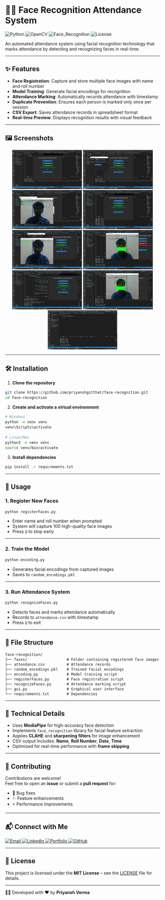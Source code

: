 # 👨‍💻 Face Recognition Attendance System

![Python](https://img.shields.io/badge/Python-3.8%2B-blue)
![OpenCV](https://img.shields.io/badge/OpenCV-4.5%2B-orange)
![Face_Recognition](https://img.shields.io/badge/Face_Recognition-1.3%2B-red)
![License](https://img.shields.io/badge/License-MIT-green)

An automated attendance system using facial recognition technology that marks attendance by detecting and recognizing faces in real-time.

---

## ✨ Features

- **Face Registration**: Capture and store multiple face images with name and roll number  
- **Model Training**: Generate facial encodings for recognition  
- **Attendance Marking**: Automatically records attendance with timestamp  
- **Duplicate Prevention**: Ensures each person is marked only once per session  
- **CSV Export**: Saves attendance records in spreadsheet format  
- **Real-time Preview**: Displays recognition results with visual feedback

---

## 🖼️ Screenshots

<div align="center">

<img src="./assets/Screenshot (38).png" width="45%">  
<img src="./assets/Screenshot (39).png" width="45%">  
<img src="./assets/Screenshot (40).png" width="45%">  
<img src="./assets/Screenshot (41).png" width="45%">  
<img src="./assets/Screenshot (42).png" width="45%">  
<img src="./assets/Screenshot (43).png" width="45%">  
<img src="./assets/Screenshot (44).png" width="45%">  
<img src="./assets/Screenshot (45).png" width="45%">  
<img src="./assets/Screenshot (46).png" width="45%">

</div>

---

## 🛠️ Installation

1. **Clone the repository**  
```bash
git clone https://github.com/priyanshgitthat/face-recognition.git
cd face-recognition
```

2. **Create and activate a virtual environment**  
```bash
# Windows
python -m venv venv
venv\Scripts\activate

# Linux/Mac
python3 -m venv venv
source venv/bin/activate
```

3. **Install dependencies**  
```bash
pip install -r requirements.txt
```

---

## 🚀 Usage

### 1. Register New Faces  
```bash
python registerFaces.py
```
- Enter name and roll number when prompted  
- System will capture 100 high-quality face images  
- Press `Q` to stop early  

---

### 2. Train the Model  
```bash
python encoding.py
```
- Generates facial encodings from captured images  
- Saves to `random_encodings.pkl`

---

### 3. Run Attendance System  
```bash
python recognizeFaces.py
```
- Detects faces and marks attendance automatically  
- Records to `attendance.csv` with timestamp  
- Press `Q` to exit

---

## 📂 File Structure

```
face-recognition/
├── faces/                  # Folder containing registered face images
├── attendance.csv          # Attendance records
├── random_encodings.pkl    # Trained facial encodings
├── encoding.py             # Model training script
├── registerFaces.py        # Face registration script
├── recognizeFaces.py       # Attendance marking script
├── gui.py                  # Graphical user interface
└── requirements.txt        # Dependencies
```

---

## 🔧 Technical Details

- Uses **MediaPipe** for high-accuracy face detection  
- Implements `face_recognition` library for facial feature extraction  
- Applies **CLAHE** and **sharpening filters** for image enhancement  
- CSV output includes: **Name**, **Roll Number**, **Date**, **Time**  
- Optimized for real-time performance with **frame skipping**

---

## 🤝 Contributing

Contributions are welcome!  
Feel free to open an **issue** or submit a **pull request** for:

- 🐛 Bug fixes  
- ✨ Feature enhancements  
- ⚡ Performance improvements

---

## 📬 Connect with Me

<div align="left">

<a href="mailto:priyanshverma157@gmail.com">
  <img src="https://img.shields.io/badge/Email-D14836?style=for-the-badge&logo=gmail&logoColor=white" alt="Email">
</a>

<a href="https://www.linkedin.com/in/priyanshv/">
  <img src="https://img.shields.io/badge/LinkedIn-0077B5?style=for-the-badge&logo=linkedin&logoColor=white" alt="LinkedIn">
</a>

<a href="https://priyanshverma.netlify.app/">
  <img src="https://img.shields.io/badge/Portfolio-%23000000.svg?style=for-the-badge&logo=firefox&logoColor=#FF7139" alt="Portfolio">
</a>

<a href="https://github.com/priyanshgitthat">
  <img src="https://img.shields.io/badge/GitHub-100000?style=for-the-badge&logo=github&logoColor=white" alt="GitHub">
</a>

</div>

---

## 📜 License

This project is licensed under the **MIT License** – see the [LICENSE](LICENSE) file for details.

---

👨‍💻 Developed with ❤️ by **Priyansh Verma**
